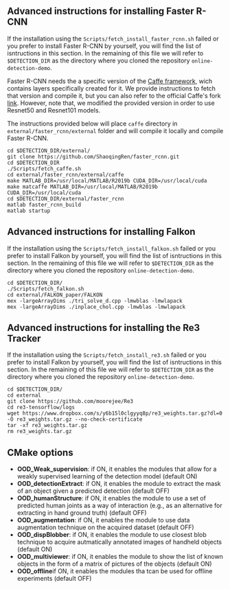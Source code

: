 
## Advanced instructions for installing Faster R-CNN
If the installation using the `Scripts/fetch_install_faster_rcnn.sh` failed or you prefer to install Faster R-CNN by yourself, you will find the list of isntructions in this section.
In the remaining of this file we will refer to `$DETECTION_DIR` as the directory where you cloned the repository `online-detection-demo`.

Faster R-CNN needs the a specific version of the [Caffe framework](http://caffe.berkeleyvision.org/), wich contains layers specifically created for it.
We provide instructions to fetch that version and compile it, but you can also refer to the official Caffe's fork [link](https://github.com/ShaoqingRen/caffe/tree/faster-R-CNN).
However, note that, we modified the provided version in order to use Resnet50 and Resnet101 models.

The instructions provided below will place `caffe` directory in `external/faster_rcnn/external` folder and will compile it locally and compile Faster R-CNN.

```
cd $DETECTION_DIR/external/
git clone https://github.com/ShaoqingRen/faster_rcnn.git
cd $DETECTION_DIR
./Scripts/fetch_caffe.sh
cd external/faster_rcnn/external/caffe
make MATLAB_DIR=/usr/local/MATLAB/R2019b CUDA_DIR=/usr/local/cuda 
make matcaffe MATLAB_DIR=/usr/local/MATLAB/R2019b CUDA_DIR=/usr/local/cuda
cd $DETECTION_DIR/external/faster_rcnn
matlab faster_rcnn_build
matlab startup
```

## Advanced instructions for installing Falkon
If the installation using the `Scripts/fetch_install_falkon.sh` failed or you prefer to install Falkon by yourself, you will find the list of isntructions in this section.
In the remaining of this file we will refer to `$DETECTION_DIR` as the directory where you cloned the repository `online-detection-demo`.
```
cd $DETECTION_DIR/
./Scripts/fetch_falkon.sh
cd external/FALKON_paper/FALKON
mex -largeArrayDims ./tri_solve_d.cpp -lmwblas -lmwlapack
mex -largeArrayDims ./inplace_chol.cpp -lmwblas -lmwlapack
```

## Advanced instructions for installing the Re3 Tracker
If the installation using the `Scripts/fetch_install_re3.sh` failed or you prefer to install Falkon by yourself, you will find the list of isntructions in this section.
In the remaining of this file we will refer to `$DETECTION_DIR` as the directory where you cloned the repository `online-detection-demo`.
```
cd $DETECTION_DIR/
cd external
git clone https://github.com/moorejee/Re3
cd re3-tensorflow/logs
wget https://www.dropbox.com/s/y6b15l0clgyyq8p/re3_weights.tar.gz?dl=0 -O re3_weights.tar.gz --no-check-certificate
tar -xf re3_weights.tar.gz
rm re3_weights.tar.gz
```
## CMake options

- **OOD_Weak_supervision**: if ON, it enables the modules that allow for a weakly supervised learning of the detection model (default ON)
- **OOD_detectionExtract**: if ON, it enables the module to extract the mask of an object given a predicted detection (default OFF)
- **OOD_humanStructure**: if ON, it enables the module to use a set of predicted human joints as a way of interaction (e.g., as an alternative for extracting in hand ground truth) (default OFF)
- **OOD_augmentation**: if ON, it enables the module to use data augmentation technique on the acquired dataset (default OFF)
- **OOD_dispBlobber**: if ON, it enables the module to use closest blob technique to acquire autmatically annotated images of handheld objects (default ON)
- **OOD_multiviewer**: if ON, it enables the module to show the list of known objects in the form of a matrix of pictures of the objects (default ON)
- **OOD_offline**if ON, it enables the modules tha tcan be used for offline experiments (default OFF)

